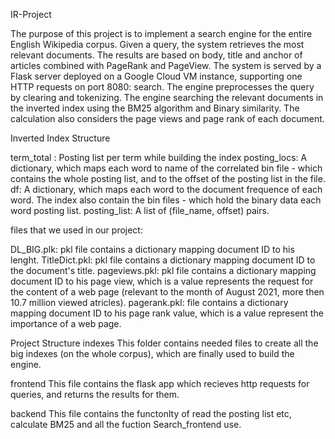 IR-Project

The purpose of this project is to implement a search engine for the entire English Wikipedia corpus. Given a query, the system retrieves the most relevant documents. The results are based on body, title and anchor of articles combined with PageRank and PageView. The system is served by a Flask server deployed on a Google Cloud VM instance, supporting one HTTP requests on port 8080: search. The engine preprocesses the query by clearing and tokenizing. The engine searching the relevant documents in the inverted index using the BM25 algorithm and Binary similarity. The calculation also considers the page views and page rank of each document.

Inverted Index Structure

term_total : Posting list per term while building the index
posting_locs: A dictionary, which maps each word to name of the correlated bin file - which contains the whole posting list, and to the offset of the posting list in the file.
df: A dictionary, which maps each word to the document frequence of each word. The index also contain the bin files - which hold the binary data each word posting list.
posting_list: A list of (file_name, offset) pairs.

files that we used in our project:

DL_BIG.plk: pkl file contains a dictionary mapping document ID to his lenght.
TitleDict.pkl: pkl file contains a dictionary mapping document ID to the document's title.
pageviews.pkl: pkl file contains a dictionary mapping document ID to his page view, which is a value represents the request for the content of a web page (relevant to the month of August 2021, more then 10.7 million viewed atricles).
pagerank.pkl: file contains a dictionary mapping document ID to his page rank value, which is a value represent the importance of a web page.

Project Structure
indexes
This folder contains needed files to create all the big indexes (on the whole corpus), which are finally used to build the engine.

frontend
This file contains the flask app which recieves http requests for queries, and returns the results for them.

backend
This file contains the functonlty of read the posting list etc, calculate BM25 and all the fuction Search_frontend use.
